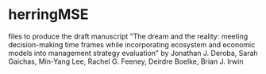 # herringMSE

files to produce the draft manuscript "The dream and the reality: meeting decision-making time frames while incorporating ecosystem and economic models into management strategy evaluation" by Jonathan J. Deroba, Sarah Gaichas, Min-Yang Lee, Rachel G. Feeney, Deirdre Boelke, Brian J. Irwin
